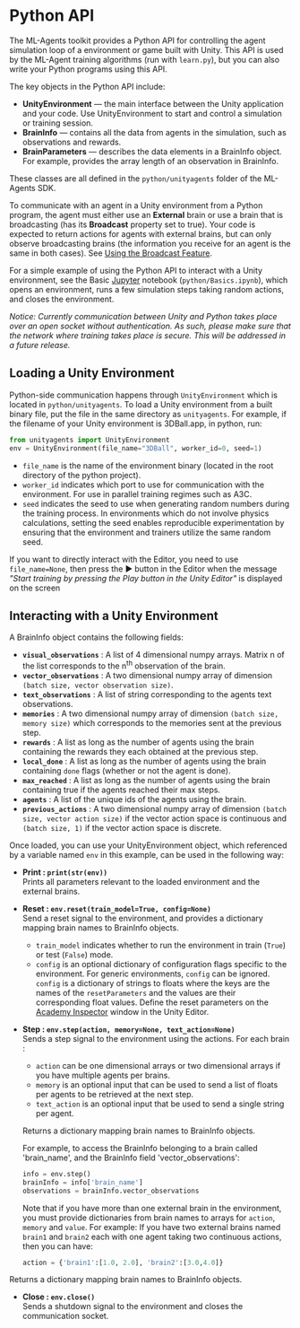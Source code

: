 # Python API

The ML-Agents toolkit provides a Python API for controlling the agent simulation loop of a environment or game built with Unity. This API is used by the ML-Agent training algorithms (run with `learn.py`), but you can also write your Python programs using this API. 

The key objects in the Python API include:

* **UnityEnvironment** — the main interface between the Unity application and your code. Use UnityEnvironment to start and control a simulation or training session.
* **BrainInfo** — contains all the data from agents in the simulation, such as observations and rewards.
* **BrainParameters** — describes the data elements in a BrainInfo object. For example, provides the array length of an observation in BrainInfo.

These classes are all defined in the `python/unityagents` folder of the ML-Agents SDK.

To communicate with an agent in a Unity environment from a Python program, the agent must either use an **External** brain or use a brain that is broadcasting (has its **Broadcast** property set to true). Your code is expected to return actions for agents with external brains, but can only observe broadcasting brains (the information you receive for an agent is the same in both cases). See [Using the Broadcast Feature](Learning-Environment-Design-Brains.md#using-the-broadcast-feature).

For a simple example of using the Python API to interact with a Unity environment, see the Basic [Jupyter](Background-Jupyter.md) notebook (`python/Basics.ipynb`), which opens an environment, runs a few simulation steps taking random actions, and closes the environment. 

_Notice: Currently communication between Unity and Python takes place over an open socket without authentication. As such, please make sure that the network where training takes place is secure. This will be addressed in a future release._

## Loading a Unity Environment

Python-side communication happens through `UnityEnvironment` which is located in `python/unityagents`. To load a Unity environment from a built binary file, put the file in the same directory as `unityagents`. For example, if the filename of your Unity environment is 3DBall.app, in python, run:

```python
from unityagents import UnityEnvironment
env = UnityEnvironment(file_name="3DBall", worker_id=0, seed=1)
```

* `file_name` is the name of the environment binary (located in the root directory of the python project).
* `worker_id` indicates which port to use for communication with the environment. For use in parallel training regimes such as A3C.
* `seed` indicates the seed to use when generating random numbers during the training process. In environments which do not involve physics calculations, setting the seed enables reproducible experimentation by ensuring that the environment and trainers utilize the same random seed.

If you want to directly interact with the Editor, you need to use `file_name=None`, then press the :arrow_forward: button in the Editor when the message _"Start training by pressing the Play button in the Unity Editor"_ is displayed on the screen

## Interacting with a Unity Environment

A BrainInfo object contains the following fields:

* **`visual_observations`** : A list of 4 dimensional numpy arrays. Matrix n of the list corresponds to the n<sup>th</sup> observation of the brain. 
* **`vector_observations`** : A two dimensional numpy array of dimension `(batch size, vector observation size)`.
* **`text_observations`** : A list of string corresponding to the agents text observations.
* **`memories`** : A two dimensional numpy array of dimension `(batch size, memory size)` which corresponds to the memories sent at the previous step.
* **`rewards`** : A list as long as the number of agents using the brain containing the rewards they each obtained at the previous step. 
* **`local_done`** : A list as long as the number of agents using the brain containing  `done` flags (whether or not the agent is done). 
* **`max_reached`** : A list as long as the number of agents using the brain containing true if the agents reached their max steps.
* **`agents`** : A list of the unique ids of the agents using the brain.
* **`previous_actions`** : A two dimensional numpy array of dimension `(batch size, vector action size)` if the vector action space is continuous and `(batch size, 1)` if the vector action space is discrete.

Once loaded, you can use your UnityEnvironment object, which referenced by a variable named `env` in this example, can be used in the following way:  
- **Print : `print(str(env))`**  
Prints all parameters relevant to the loaded environment and the external brains.  
- **Reset : `env.reset(train_model=True, config=None)`**  
Send a reset signal to the environment, and provides a dictionary mapping brain names to BrainInfo objects.  
    - `train_model` indicates whether to run the environment in train (`True`) or test (`False`) mode.
    - `config` is an optional dictionary of configuration flags specific to the environment. For generic environments, `config` can be ignored. `config` is a dictionary of strings to floats where the keys are the names of the `resetParameters` and the values are their corresponding float values. Define the reset parameters on the [Academy Inspector](Learning-Environment-Design-Academy.md#academy-properties) window in the Unity Editor.
- **Step : `env.step(action, memory=None, text_action=None)`**  
Sends a step signal to the environment using the actions. For each brain : 
    - `action` can be one dimensional arrays or two dimensional arrays if you have multiple agents per brains.
    - `memory` is an optional input that can be used to send a list of floats per agents to be retrieved at the next step.
    - `text_action` is an optional input that be used to send a single string per agent.

    Returns a dictionary mapping brain names to BrainInfo objects.
    
    For example, to access the BrainInfo belonging to a brain called 'brain_name', and the BrainInfo field 'vector_observations':
    ```python
    info = env.step()
    brainInfo = info['brain_name']
    observations = brainInfo.vector_observations
    ``` 

    Note that if you have more than one external brain in the environment, you must provide dictionaries from brain names to arrays for     `action`, `memory` and `value`. For example: If you have two external brains named `brain1` and `brain2` each with one agent taking     two continuous actions, then you can have:
    ```python
    action = {'brain1':[1.0, 2.0], 'brain2':[3.0,4.0]}
    ```

Returns a dictionary mapping brain names to BrainInfo objects.  
- **Close : `env.close()`**  
Sends a shutdown signal to the environment and closes the communication socket.
